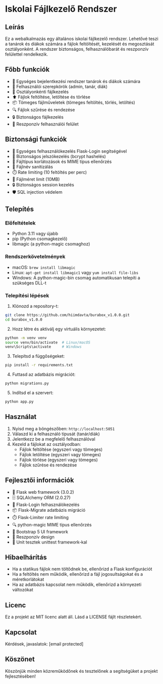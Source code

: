 # Iskolai Fájlkezelő Rendszer

## Leírás
Ez a webalkalmazás egy általános iskolai fájlkezelő rendszer. Lehetővé teszi a tanárok és diákok számára a fájlok feltöltését, kezelését és megosztását osztályonként. A rendszer biztonságos, felhasználóbarát és reszponzív felülettel rendelkezik.

## Főbb funkciók
- 🔐 Egységes bejelentkezési rendszer tanárok és diákok számára
- 👥 Felhasználói szerepkörök (admin, tanár, diák)
- 📁 Osztályonkénti fájlkezelés
- ⬆️ Fájlok feltöltése, letöltése és törlése
- 📦 Tömeges fájlműveletek (tömeges feltöltés, törlés, letöltés)
- 🔍 Fájlok szűrése és rendezése
- 🔒 Biztonságos fájlkezelés
- 📱 Reszponzív felhasználói felület

## Biztonsági funkciók
- 🔐 Egységes felhasználókezelés Flask-Login segítségével
- 🔑 Biztonságos jelszókezelés (bcrypt hashelés)
- 📝 Fájltípus korlátozások és MIME típus ellenőrzés
- 🧹 Fájlnév sanitizálás
- ⏱️ Rate limiting (10 feltöltés per perc)
- 📏 Fájlméret limit (10MB)
- 🔒 Biztonságos session kezelés
- 🛡️ SQL injection védelem

## Telepítés

### Előfeltételek
- Python 3.11 vagy újabb
- pip (Python csomagkezelő)
- libmagic (a python-magic csomaghoz)

### Rendszerkövetelmények
- macOS: `brew install libmagic`
- Linux: `apt-get install libmagic1` vagy `yum install file-libs`
- Windows: A python-magic-bin csomag automatikusan telepíti a szükséges DLL-t

### Telepítési lépések
1. Klónozd a repository-t:
```bash
git clone https://github.com/hiimdavta/burabox_v1.0.0.git
cd burabox_v1.0.0
```

2. Hozz létre és aktiválj egy virtuális környezetet:
```bash
python -m venv venv
source venv/bin/activate  # Linux/macOS
venv\Scripts\activate     # Windows
```

3. Telepítsd a függőségeket:
```bash
pip install -r requirements.txt
```

4. Futtasd az adatbázis migrációt:
```bash
python migrations.py
```

5. Indítsd el a szervert:
```bash
python app.py
```

## Használat
1. Nyisd meg a böngészőben: `http://localhost:5051`
2. Válaszd ki a felhasználó típusát (tanár/diák)
3. Jelentkezz be a megfelelő felhasználóval
4. Kezeld a fájlokat az osztályodban:
   - Fájlok feltöltése (egyszeri vagy tömeges)
   - Fájlok letöltése (egyszeri vagy tömeges)
   - Fájlok törlése (egyszeri vagy tömeges)
   - Fájlok szűrése és rendezése

## Fejlesztői információk
- 🚀 Flask web framework (3.0.2)
- 🗄️ SQLAlchemy ORM (2.0.27)
- 👤 Flask-Login felhasználókezelés
- 📦 Flask-Migrate adatbázis migráció
- ⏱️ Flask-Limiter rate limiting
- 🔍 python-magic MIME típus ellenőrzés
- 🎨 Bootstrap 5 UI framework
- 📱 Reszponzív design
- 🧪 Unit tesztek unittest framework-kal

## Hibaelhárítás
- Ha a statikus fájlok nem töltődnek be, ellenőrizd a Flask konfigurációt
- Ha a feltöltés nem működik, ellenőrizd a fájl jogosultságokat és a méretkorlátokat
- Ha az adatbázis kapcsolat nem működik, ellenőrizd a környezeti változókat

## Licenc
Ez a projekt az MIT licenc alatt áll. Lásd a LICENSE fájlt részletekért.

## Kapcsolat
Kérdések, javaslatok: [email protected]

## Köszönet
Köszönjük minden közreműködőnek és tesztelőnek a segítségüket a projekt fejlesztésében!
